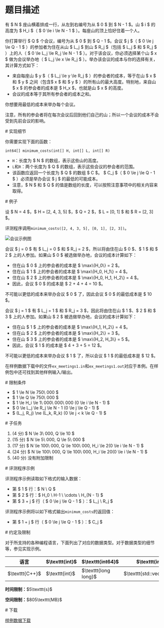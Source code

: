 # 题目描述

<p>有 $ N $ 座山横着排成一行，从左到右编号为从 $ 0 $ 到 $ N - 1 $。山 $ i $ 的高度为 $ H_i $（ $ 0 \le i \le N - 1 $ ）。每座山的顶上恰好住着一个人。</p>
<p>你打算举行 $ Q $ 个会议，编号为从 $ 0 $ 到 $ Q - 1 $。会议 $ j $（ $ 0 \le j \le Q - 1 $ ）的参加者为住在从山 $ L_j $ 到山 $ R_j $（包括 $ L_j $ 和 $ R_j $ ）上的人（ $ 0 \le L_j \le R_j \le N - 1 $ ）。对于该会议，你必须选择某个山 $ x $ 做为会议举办地（ $ L_j \le x \le R_j $ ）。举办该会议的成本与你的选择有关，其计算方式如下：</p>
<ul><li>来自每座山 $ y $（ $ L_j \le y \le R_j $ ）的参会者的成本，等于在山 $ x $ 和 $ y $ 之间（包含$ x $ 和 $ y $ ）的所有山的最大高度。特别地，来自山 $ x $ 的参会者的成本是 $ H_x $，也就是山 $ x $ 的高度。</li>
<li>会议的成本等于其所有参会者的成本之和。</li>
</ul><p>你想要用最低的成本来举办每个会议。</p>
<p>注意，所有的参会者将在每次会议后回到他们自己的山；所以一个会议的成本不会受到先前会议的影响。</p>
# 实现细节


<p>你需要实现下面的函数：</p>
<pre><code class="sh_cpp">int64[] minimum_costs(int[] H, int[] L, int[] R)</code></pre>
<ul><li><code>H</code>：长度为 $ N $ 的数组，表示这些山的高度。</li>
<li><code>L</code>和<code>R</code>：两个长度为 $ Q $ 的数组，表示这些会议的参会者的范围。</li>
<li>该函数应返回一个长度为 $ Q $ 的数组 $ C $。 $ C_j $（ $ 0 \le j \le Q - 1 $ ）必须是举办会议 $ j $ 的最低的可能成本。</li>
<li>注意，$ N $ 和 $ Q $ 的值是数组的长度，可以按照注意事项中的相关内容来取得。</li>
</ul># 例子


<p>设 $ N = 4 $，$ H = [2, 4, 3, 5] $，$ Q = 2 $，$ L = [0, 1] $ 和 $ R = [2, 3] $。</p>
<p>评测程序调用<code>minimum_costs([2, 4, 3, 5], [0, 1], [2, 3])</code>。</p>
<p><img class="img-responsive center-block" src="source/uoj/410/img/aHR0cHM6Ly9pLmxvbGkubmV0LzIwMTgvMDkvMjYvNWJhYjNiYWY5MzMxYi5wbmc=.png" alt="会议示例图"/></p>
<p>会议 $ j = 0 $ 有 $ L_j = 0 $ 和 $ R_j = 2 $，所以将由住在山 $ 0 $、$ 1 $ 和 $ 2 $ 上的人参加。如果山 $ 0 $ 被选做举办地，会议的成本计算如下：</p>
<ul><li>住在山 $ 0 $ 上的参会者的成本是 $ \max\{H_0\} = 2 $。</li>
<li>住在山 $ 1 $ 上的参会者的成本是 $ \max\{H_0, H_1\} = 4 $。</li>
<li>住在山 $ 2 $ 上的参会者的成本是 $ \max\{H_0, H_1, H_2\} = 4 $。</li>
<li>因此，会议 $ 0 $ 的成本是 $ 2 + 4 + 4 = 10 $。</li>
</ul><p>不可能以更低的成本来举办会议 $ 0 $ 了，因此会议 $ 0 $ 的最低成本是 $ 10 $。</p>
<p>会议 $ j = 1 $ 有 $ L_j = 1 $ 和 $ R_j = 3 $，因此将由住在山 $ 1 $、$ 2 $ 和 $ 3 $ 上的人参加。如果山 $ 2 $ 被选做举办地，会议的成本计算如下：</p>
<ul><li>住在山 $ 1 $ 上的参会者的成本是 $ \max\{H_1, H_2\} = 4 $。</li>
<li>住在山 $ 2 $ 上的参会者的成本是 $ \max\{H_2\} = 3 $。</li>
<li>住在山 $ 3 $ 上的参会者的成本是 $ \max\{H_2, H_3\} = 5 $。</li>
<li>因此，会议 $ 1 $ 的成本是 $ 4 + 3 + 5 = 12 $。</li>
</ul><p>不可能以更低的成本来举办会议 $ 1 $ 了，所以会议 $ 1 $ 的最低成本是 $ 12 $。</p>
<p>在样例数据下载中的文件<code>ex_meetings1.in</code>和<code>ex_meetings1.out</code>对应于本例。在样例包中还可找到其他样例输入/输出。</p>
# 限制条件


<ul><li>$ 1 \le N \le 750\ 000 $</li>
<li>$ 1 \le Q \le 750\ 000 $</li>
<li>$ 1 \le H_i \le 1\ 000\ 000\ 000 (0 \le i \le N - 1) $</li>
<li>$ 0 \le L_j \le R_j \le N - 1 (0 \le j \le Q - 1) $</li>
<li>$ (L_j, R_j) \ne (L_k, R_k) (0 \le j &lt; k \le Q - 1) $</li>
</ul># 子任务


<ol><li>(4 分) $ N \le 3\ 000, Q \le 10 $</li>
<li>(15 分) $ N \le 5\ 000, Q \le 5\ 000 $</li>
<li>(17 分) $ N \le 100\ 000, Q \le 100\ 000, H_i \le 2(0 \le i \le N - 1) $</li>
<li>(24 分) $ N \le 100\ 000, Q \le 100\ 000, H_i \le 20(0 \le i \le N - 1) $</li>
<li>(40 分) 没有附加限制</li>
</ol># 评测程序示例


<p>评测程序示例读取如下格式的输入数据：</p>
<ul><li>第 $ 1 $ 行：$ N \ Q $</li>
<li>第 $ 2 $ 行：$ H_0 \ H-1 \ \cdots \ H_{N - 1} $</li>
<li>第 $ 3 + j $ 行（ $ 0 \le j \le Q - 1 $ ）：$ L_j \ R_j $ </li>
</ul><p>评测程序示例将以如下格式输出<code>minimum_costs</code>的返回值：</p>
<ul><li>第 $ 1 + j $ 行（ $ 0 \le j \le Q - 1 $ ）：$ C_j $</li>
</ul># 约定及限制


<p>对于所支持的各种编程语言，下面列出了对应的数据类型。对于数据类型的细节等，参见实现示例。</p>
<div class="table-responsive">
<table class="table table-bordered table-text-center table-vertical-middle"><thead><tr><th>语言</th>
<th>$\texttt{int}$</th>
<th>$\texttt{int64}$</th>
<th>$\texttt{int[]}$</th>
<th>数组$a$的长度</th>
<th>$\texttt{string}$</th>
</tr></thead><tbody><tr><td>$\texttt{C++}$</td><td>$\texttt{int}$</td><td>$\texttt{long long}$</td><td>$\texttt{std::vector&lt;int&gt;}$</td><td>$\texttt{a.size()}$</td><td>$\texttt{std::string}$</td></tr></tbody></table></div>

<p><strong>时间限制：</strong>$5\texttt{s}$</p>
<p><strong>空间限制：</strong>$805\texttt{MB}$</p>
# 下载


<p><a href="/download.php?type=problem&amp;id=410">样例数据下载</a></p>
